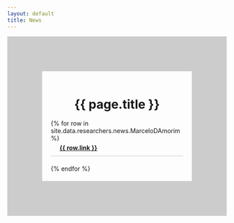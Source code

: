 ```yaml
---
layout: default
title: News
---
```

<div style="display: flex; flex-direction: column; align-items: left; border: 80px solid #ccc; padding: 20px;">
  <h1 style="text-align: center;">{{ page.title }}</h1>
  {% for row in site.data.researchers.news.MarceloDAmorim %}
  <div style="text-align: left; margin-bottom: 20px; border-bottom: 1px solid #ccc; padding-bottom: 10px;">
      <div style="font-weight: bold; margin-top: 5px; margin-left: 20px;">
        <!-- &nsbp; -->
         <a href="{{row.link}}">{{ row.link }}</a>
      </div>
  </div>
  {% endfor %}
</div>



